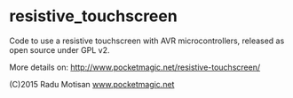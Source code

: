 # resistive_touchscreen
Code to use a resistive touchscreen with AVR microcontrollers, released as open source under GPL v2.

More details on: http://www.pocketmagic.net/resistive-touchscreen/

(C)2015 Radu Motisan
www.pocketmagic.net
